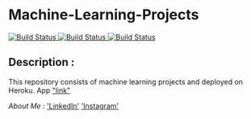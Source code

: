 # Machine-Learning-Projects
[![Build Status](https://camo.githubusercontent.com/da4800f82370b15d46ec15bed60f0e9bfbb403a3/68747470733a2f2f696d672e736869656c64732e696f2f62616467652f446174617365742d4b6167676c652d626c75652e737667)
![Build Status](https://camo.githubusercontent.com/17fa56d1fbad7bb4082c9711a77b984b85e79446/68747470733a2f2f696d672e736869656c64732e696f2f62616467652f507974686f6e2d332e362d627269676874677265656e2e737667)
![Build Status](https://camo.githubusercontent.com/60760f2c9636f7ef252443679ae73a0426780dfc/68747470733a2f2f696d672e736869656c64732e696f2f62616467652f4c6962726172792d736b6c6561726e2d6f72616e67652e737667)](https://github.com/Rahul-singh98/Machine-Learning-Projects) 

## Description :
This repository consists of machine learning projects and deployed on Heroku.
App ["link"](https://frozen-refuge-01507.herokuapp.com/)

*About Me* : ['LinkedIn'](https://www.linkedin.com/in/rahul-singh-432555194/)
             ['Instagram'](https://www.instagram.com/karan_8510)
